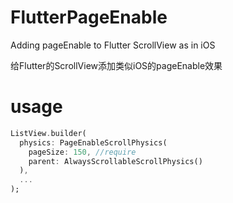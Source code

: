 # FlutterPageEnable

Adding pageEnable to Flutter ScrollView as in iOS 

给Flutter的ScrollView添加类似iOS的pageEnable效果

# usage
```dart
ListView.builder(
  physics: PageEnableScrollPhysics(
    pageSize: 150, //require
    parent: AlwaysScrollableScrollPhysics() 
  ),
  ...
);
```
